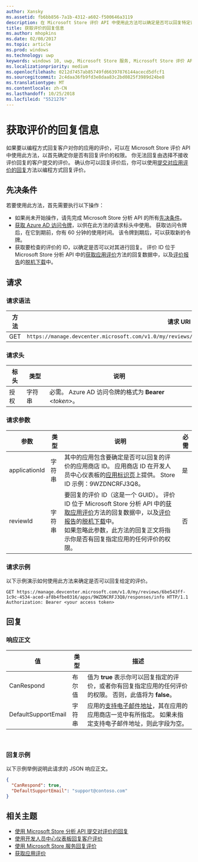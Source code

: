 ```yaml
---
author: Xansky
ms.assetid: fb6bb856-7a1b-4312-a602-f500646a3119
description: 在 Microsoft Store 评价 API 中使用此方法可以确定是否可以回复特定评价，或者是否可以回复针对给定应用的任何评价。
title: 获取评价的回复信息
ms.author: mhopkins
ms.date: 02/08/2017
ms.topic: article
ms.prod: windows
ms.technology: uwp
keywords: windows 10, uwp, Microsoft Store 服务, Microsoft Store 评价 API, 回复信息
ms.localizationpriority: medium
ms.openlocfilehash: 0212d7457ab85749fd66397876144acecd5dfcf1
ms.sourcegitcommit: 2c4daa36fb9fd3e8daa83c2bd0825f3989d24be8
ms.translationtype: MT
ms.contentlocale: zh-CN
ms.lasthandoff: 10/25/2018
ms.locfileid: "5521276"
---
```

# <a name="get-response-info-for-reviews"></a>获取评价的回复信息

如果要以编程方式回复客户对你的应用的评价，可以在 Microsoft Store 评价 API 中使用此方法，以首先确定你是否有回复评价的权限。 你无法回复由选择不接收评价回复的客户提交的评价。 确认你可以回复评价后，你可以使用[提交对应用评价的回复](submit-responses-to-app-reviews.md)方法以编程方式回复评价。


## <a name="prerequisites"></a>先决条件

若要使用此方法，首先需要执行以下操作：

* 如果尚未开始操作，请先完成 Microsoft Store 分析 API 的所有[先决条件](respond-to-reviews-using-windows-store-services.md#prerequisites)。
* [获取 Azure AD 访问令牌](respond-to-reviews-using-windows-store-services.md#obtain-an-azure-ad-access-token)，以供在此方法的请求标头中使用。 获取访问令牌后，在它到期前，你有 60 分钟的使用时间。 该令牌到期后，可以获取新的令牌。
* 获取要检查的评价的 ID，以确定是否可以对其进行回复。 评价 ID 位于 Microsoft Store 分析 API 中的[获取应用评价](get-app-reviews.md)方法的回复数据中，以及[评价报告](../publish/reviews-report.md)的[脱机下载](../publish/download-analytic-reports.md)中。

## <a name="request"></a>请求


### <a name="request-syntax"></a>请求语法

| 方法 | 请求 URI                                                      |
|--------|------------------------------------------------------------------|
| GET    | ```https://manage.devcenter.microsoft.com/v1.0/my/reviews/{reviewId}/apps/{applicationId}/responses/info``` |


### <a name="request-header"></a>请求头

| 标头        | 类型   | 说明                                                                 |
|---------------|--------|-----------------------------------------------------------------------------|
| 授权 | 字符串 | 必需。 Azure AD 访问令牌的格式为 **Bearer** &lt;*token*&gt;。 |


### <a name="request-parameters"></a>请求参数

| 参数        | 类型   | 说明                                     |  必需  |
|---------------|--------|--------------------------------------------------|--------------|
| applicationId | 字符串 | 其中的应用包含要确定是否可以回复的评价的应用商店 ID。 应用商店 ID 在开发人员中心仪表板的[应用标识页](../publish/view-app-identity-details.md)上提供。 Store ID 示例：9WZDNCRFJ3Q8。 |  是  |
| reviewId | 字符串 | 要回复的评价 ID（这是一个 GUID）。 评价 ID 位于 Microsoft Store 分析 API 中的[获取应用评价](get-app-reviews.md)方法的回复数据中，以及[评价报告](../publish/reviews-report.md)的[脱机下载](../publish/download-analytic-reports.md)中。 <br/>如果忽略此参数，此方法的回复正文将指示你是否有回复指定应用的任何评价的权限。 |  否  |


### <a name="request-example"></a>请求示例

以下示例演示如何使用此方法来确定是否可以回复给定的评价。

```syntax
GET https://manage.devcenter.microsoft.com/v1.0/my/reviews/6be543ff-1c9c-4534-aced-af8b4fbe0316/apps/9WZDNCRFJ3Q8/responses/info HTTP/1.1
Authorization: Bearer <your access token>
```

## <a name="response"></a>回复


### <a name="response-body"></a>响应正文

| 值      | 类型   | 描述    |  
|------------|--------|-----------------------|
| CanRespond      | 布尔值  | 值为 **true** 表示你可以回复指定的评价，或者你有回复指定应用的任何评价的权限。 否则，此值将为 **false**。       |
| DefaultSupportEmail  | 字符串 |  应用的[支持电子邮件地址](../publish/enter-app-properties.md#support-contact-info)，其在应用的应用商店一览中有所指定。 如果未指定支持电子邮件地址，则此字段为空。    |

 
### <a name="response-example"></a>回复示例

以下示例举例说明此请求的 JSON 响应正文。

```json
{
  "CanRespond": true,
  "DefaultSupportEmail": "support@contoso.com"
}
```

## <a name="related-topics"></a>相关主题

* [使用 Microsoft Store 分析 API 提交对评价的回复](submit-responses-to-app-reviews.md)
* [使用开发人员中心仪表板回复客户评价](../publish/respond-to-customer-reviews.md)
* [使用 Microsoft Store 服务回复评价](respond-to-reviews-using-windows-store-services.md)
* [获取应用评价](get-app-reviews.md)
